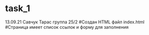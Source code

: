 # task_1
13.09.21
Савчук Тарас группа 25/2
#Создан HTML файл index.html
#Страница имеет список ссылок и форму для заполнения
